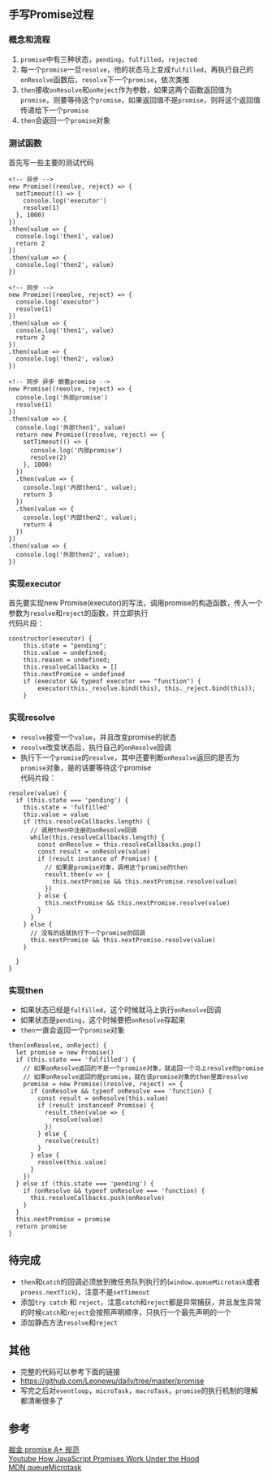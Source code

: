 
## 手写Promise过程
### 概念和流程 
1. `promise`中有三种状态，`pending`，`fulfilled`，`rejected`
2. 每一个`promise`一旦`resolve`，他的状态马上变成`fulfilled`，再执行自己的`onResolve`函数后，`resolve`下一个`promise`，依次类推
3. `then`接收`onResolve`和`onReject`作为参数，如果这两个函数返回值为`promise`，则要等待这个`promise`，如果返回值不是`promise`，则将这个返回值传递给下一个`promise`
4. `then`会返回一个`promise`对象
### 测试函数
首先写一些主要的测试代码  
```
<!-- 异步 -->
new Promise((reeolve, reject) => {
  setTimeout(() => {
    console.log('executor')
    resolve(1)
  }, 1000)
})
.then(value => {
  console.log('then1', value)
  return 2
})
.then(value => {
  console.log('then2', value)
})
```
```
<!-- 同步 -->
new Promise((reeolve, reject) => {
  console.log('executor')
  resolve(1)
})
.then(value => {
  console.log('then1', value)
  return 2
})
.then(value => {
  console.log('then2', value)
})
```
```
<!-- 同步 异步 嵌套promise -->
new Promise((reeolve, reject) => {
  console.log('外部promise')
  resolve(1)
})
.then(value => {
  console.log('外部then1', value)
  return new Promise((resolve, reject) => {
    setTimeout(() => {
      console.log('内部promise')
      resolve(2)
    }, 1000)
  })
  .then(value => {
    console.log('内部then1', value);
    return 3
  })
  .then(value => {
    console.log('内部then2', value);
    return 4
  })
})
.then(value => {
  console.log('外部then2', value);
})
```
### 实现executor
首先要实现new Promise(executor)的写法，调用promise的构造函数，传入一个参数为`resolve`和`reject`的函数，并立即执行   
代码片段： 
```
constructor(executor) {
    this.state = "pending";
    this.value = undefined;
    this.reason = undefined;
    this.resolveCallbacks = []
    this.nextPromise = undefined
    if (executor && typeof executor === "function") {
        executor(this._resolve.bind(this), this._reject.bind(this));
    }
``` 
### 实现resolve
* `resolve`接受一个`value`，并且改变promise的状态 
* `resolve`改变状态后，执行自己的`onResolve`回调
* 执行下一个`promise`的`resolve`，其中还要判断`onResolve`返回的是否为`promise`对象，是的话要等待这个promise  
代码片段：
```
resolve(value) {
  if (this.state === 'pending') {
    this.state = 'fulfilled'
    this.value = value
    if (this.resolveCallbacks.length) {
      // 调用then中注册的onResolve回调
      while(this.resolveCallbacks.length) {
        const onResolve = this.resolveCallbacks.pop()
        const result = onResolve(value)
        if (result instance of Promise) {
          // 如果是promise对象，调用这个promise的then
          result.then(v => {
            this.nextPromise && this.nextPromise.resolve(value)
          })
        } else {
          this.nextPromise && this.nextPromise.resolve(value)
        }
      }
    } else {
      // 没有的话就执行下一个promise的回调
      this.nextPromise && this.nextPromise.resolve(value)
    }
    
  }
}
```
### 实现then
* 如果状态已经是`fulfilled`，这个时候就马上执行`onResolve`回调
* 如果状态是`pending`，这个时候要把`onResolve`存起来 
* `then`一直会返回一个`promise`对象 
```
then(onResolve, onReject) {
  let promise = new Promise()
  if (this.state === 'fulfilled') {
    // 如果onResolve返回的不是一个promise对象，就返回一个马上resolve的promise
    // 如果onResolve返回的是promise，就在该promise对象的then里面resolve
    promise = new Promise((resolve, reject) => {
      if (onResolve && typeof onResolve === 'function) {
        const result = onResolve(this.value)
        if (result instanceof Promise) {
          result.then(value => {
            resolve(value)
          })
        } else {
          resolve(result)
        }
      } else {
        resolve(this.value)
      }
    })
  } else if (this.state === 'pending') {
    if (onResolve && typeof onResolve === 'function) {
      this.resolveCallbacks.push(onResolve)
    }
  }
  this.nextPromise = promise
  return promise
}
```
## 待完成
* `then`和`catch`的回调必须放到微任务队列执行的(`window.queueMicrotask`或者`proess.nextTick`)，注意不是`setTimeout`
* 添加`try catch` 和 `reject`，注意`catch`和`reject`都是异常捕获，并且发生异常的时候`catch`和`reject`会按照声明顺序，只执行一个最先声明的一个
* 添加静态方法`resolve`和`reject`
## 其他
* 完整的代码可以参考下面的链接
* https://github.com/Leonewu/daily/tree/master/promise 
* 写完之后对`eventloop`，`microTask`，`macroTask`，`promise`的执行机制的理解都清晰很多了
## 参考
[掘金  promise A+ 规范](https://juejin.im/post/5c4b0423e51d4525211c0fbc)  
[Youtube How JavaScript Promises Work Under the Hood](https://www.youtube.com/watch?v=C3kUMPtt4hY&t=247s)  
[MDN queueMicrotask](https://developer.mozilla.org/zh-CN/docs/Web/API/HTML_DOM_API/Microtask_guide)